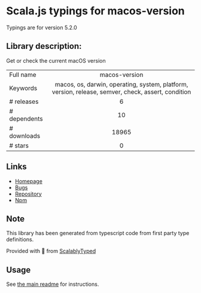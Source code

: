 
# Scala.js typings for macos-version

Typings are for version 5.2.0

## Library description:
Get or check the current macOS version

|                    |                 |
| ------------------ | :-------------: |
| Full name          | macos-version |
| Keywords           | macos, os, darwin, operating, system, platform, version, release, semver, check, assert, condition |
| # releases         | 6 |
| # dependents       | 10 |
| # downloads        | 18965 |
| # stars            | 0 |

## Links
- [Homepage](https://github.com/sindresorhus/macos-version#readme)
- [Bugs](https://github.com/sindresorhus/macos-version/issues)
- [Repository](https://github.com/sindresorhus/macos-version)
- [Npm](https://www.npmjs.com/package/macos-version)
    


## Note
This library has been generated from typescript code from first party type definitions.

Provided with :purple_heart: from [ScalablyTyped](https://github.com/oyvindberg/ScalablyTyped)

## Usage
See [the main readme](../../readme.md) for instructions.


